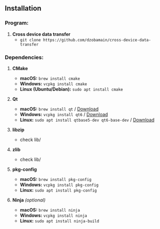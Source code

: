 ## Installation

### Program:

1. **Cross device data transfer**
   + `git clone https://github.com/dzobamain/cross-device-data-transfer`

### Dependencies:
1. **CMake**  
   + **macOS:** `brew install cmake`  
   + **Windows:** `vcpkg install cmake`  
   + **Linux (Ubuntu/Debian):** `sudo apt install cmake`  

2. **Qt**  
   + **macOS:** `brew install qt` / [Download](https://www.qt.io/download)  
   + **Windows:** `vcpkg install qt6` / [Download](https://www.qt.io/download)  
   + **Linux:** `sudo apt install qtbase5-dev qt6-base-dev` / [Download](https://www.qt.io/download)  

3. **libzip**  
   + check lib/

4. **zlib**  
   + check lib/

5. **pkg-config**  
   + **macOS:** `brew install pkg-config`  
   + **Windows:** `vcpkg install pkg-config`  
   + **Linux:** `sudo apt install pkg-config`  

6. **Ninja** *(optional)*  
   + **macOS:** `brew install ninja`  
   + **Windows:** `vcpkg install ninja`  
   + **Linux:** `sudo apt install ninja-build`  

